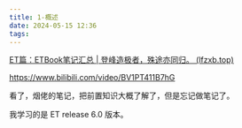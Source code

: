 ```yaml
---
title: 1-概述
date: 2024-05-15 12:36
tags:
---
```

[ET篇：ETBook笔记汇总 | 登峰造极者，殊途亦同归。 (lfzxb.top)](https://www.lfzxb.top/etbook/)

https://www.bilibili.com/video/BV1PT411B7hG

看了，烟佬的笔记，把前置知识大概了解了，但是忘记做笔记了。

我学习的是 ET release 6.0 版本。 